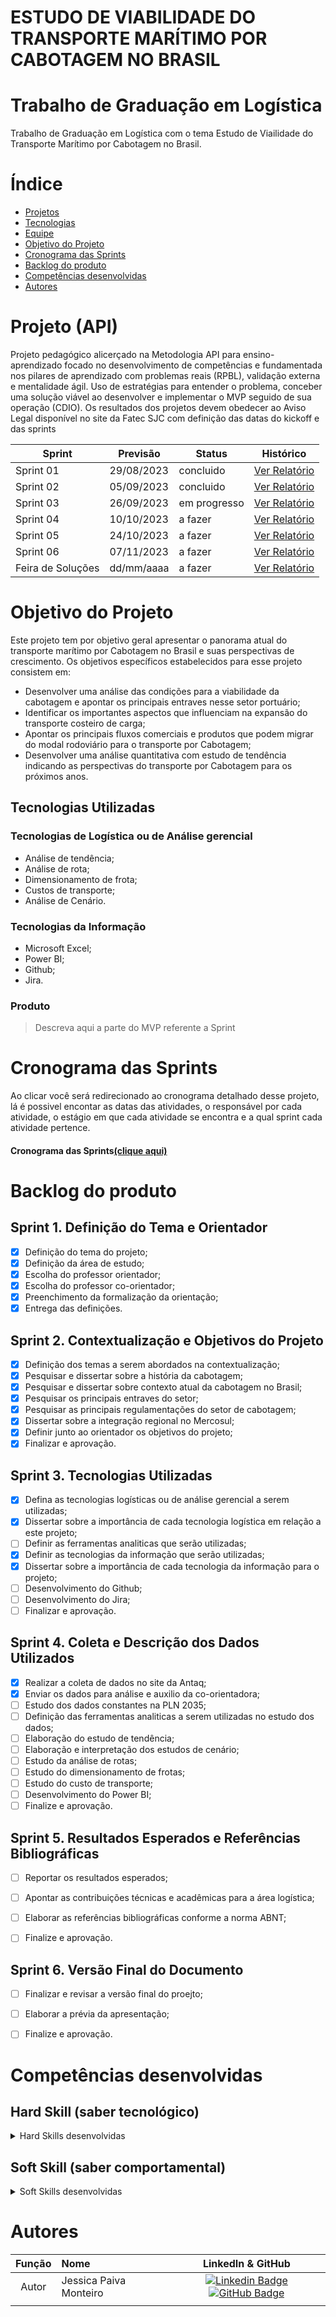 # ESTUDO DE VIABILIDADE DO TRANSPORTE MARÍTIMO POR CABOTAGEM NO BRASIL

# Trabalho de Graduação em Logística

Trabalho de Graduação em Logística com o tema Estudo de Viailidade do Transporte Marítimo por Cabotagem no Brasil. 


# Índice

* [Projetos](#projetos)
* [Tecnologias](#tecnologias)
* [Equipe](#equipe)
* [Objetivo do Projeto](#objetivo-do-projeto)
* [Cronograma das Sprints](#Cronograma-das-Sprints)
* [Backlog do produto](#Backlog-do-produto)
* [Competências desenvolvidas](#competências-desenvolvidas)
* [Autores](#autores)

# Projeto (API) 
Projeto pedagógico alicerçado na Metodologia API para ensino-aprendizado focado no desenvolvimento de competências e fundamentada nos pilares de aprendizado com problemas reais (RPBL), validação externa e mentalidade ágil. 
Uso de estratégias para entender o problema, conceber uma solução viável ao desenvolver e implementar o MVP seguido de sua operação (CDIO). 
Os resultados dos projetos devem obedecer ao Aviso Legal disponível no site da Fatec SJC com definição das datas do kickoff e das sprints

Sprint | Previsão | Status| Histórico|
|------|--------|------|--------|
|Sprint 01 | 29/08/2023 | concluido| [Ver Relatório](https://fatecsjc-prd.azurewebsites.net/downloads/estagio/modelo_relatorio_estagio_gpi.docx) | 
|Sprint 02 | 05/09/2023 | concluido| [Ver Relatório](https://fatecsjc-prd.azurewebsites.net/downloads/estagio/modelo_relatorio_estagio_gpi.docx) | 
|Sprint 03 | 26/09/2023 | em progresso |[Ver Relatório](https://fatecsjc-prd.azurewebsites.net/downloads/estagio/modelo_relatorio_estagio_gpi.docx) | 
|Sprint 04 | 10/10/2023 | a fazer|[Ver Relatório](https://fatecsjc-prd.azurewebsites.net/downloads/estagio/modelo_relatorio_estagio_gpi.docx) | 
|Sprint 05 | 24/10/2023 | a fazer |[Ver Relatório](https://fatecsjc-prd.azurewebsites.net/downloads/estagio/modelo_relatorio_estagio_gpi.docx)  | 
|Sprint 06 | 07/11/2023 | a fazer |[Ver Relatório](https://fatecsjc-prd.azurewebsites.net/downloads/estagio/modelo_relatorio_estagio_gpi.docx)  |
|Feira de Soluções|dd/mm/aaaa | a fazer |[Ver Relatório](https://fatecsjc-prd.azurewebsites.net/downloads/estagio/modelo_relatorio_estagio_gpi.docx) | 





# Objetivo do Projeto
Este projeto tem por objetivo geral apresentar o panorama atual do transporte marítimo por Cabotagem no Brasil e suas perspectivas de crescimento.
Os objetivos específicos estabelecidos para esse projeto consistem em:
* Desenvolver uma análise das condições para a viabilidade da cabotagem e apontar os principais entraves nesse setor portuário;
* Identificar os importantes aspectos que influenciam na expansão do transporte costeiro de carga;
* Apontar os principais fluxos comerciais e produtos que podem migrar do modal rodoviário para o transporte por Cabotagem;
* Desenvolver uma análise quantitativa com estudo de tendência indicando as perspectivas do transporte por Cabotagem para os próximos anos.


## Tecnologias Utilizadas
### Tecnologias de Logística ou de Análise gerencial
* Análise de tendência;
* Análise de rota;
* Dimensionamento de frota;
* Custos de transporte;
* Análise de Cenário.

### Tecnologias da Informação
* Microsoft Excel;
* Power BI;
* Github;
* Jira.

### Produto 
  > Descreva aqui a parte do MVP referente a Sprint

# Cronograma das Sprints

Ao clicar você será redirecionado ao cronograma detalhado desse projeto, lá é possivel encontar as datas das atividades, o responsável por cada atividade, o estágio em que cada atividade se encontra e a qual sprint cada atividade pertence.

#### Cronograma das Sprints[(clique aqui)](https://github.com/users/AndreLuizRibeiro/projects/4)

# Backlog do produto

## Sprint 1. Definição do Tema e Orientador
- [x] Definição do tema do projeto;
- [x] Definição da área de estudo;
- [x] Escolha do professor orientador;
- [x] Escolha do professor co-orientador;
- [x] Preenchimento da formalização da orientação;
- [x] Entrega das definições.

## Sprint 2. Contextualização e Objetivos do Projeto
- [x] Definição dos temas a serem abordados na contextualização;
- [x] Pesquisar e dissertar sobre a história da cabotagem;
- [x] Pesquisar e dissertar sobre contexto atual da cabotagem no Brasil;
- [x] Pesquisar os principais entraves do setor;
- [x] Pesquisar as principais regulamentações do setor de cabotagem;
- [x] Dissertar sobre a integração regional no Mercosul;
- [x] Definir junto ao orientador os objetivos do projeto;
- [x] Finalizar e aprovação.
      
## Sprint 3. Tecnologias Utilizadas
- [x] Defina as tecnologias logísticas ou de análise gerencial a serem utilizadas;
- [x] Dissertar sobre a importância de cada tecnologia logística em relação a este projeto;
- [ ] Definir as ferramentas analiticas que serão utilizadas;
- [x] Definir as tecnologias da informação que serão utilizadas;
- [x] Dissertar sobre a importância de cada tecnologia da informação para o projeto;
- [ ] Desenvolvimento do Github;
- [ ] Desenvolvimento do Jira;
- [ ] Finalizar e aprovação.
      
## Sprint 4. Coleta e Descrição dos Dados Utilizados
- [x] Realizar a coleta de dados no site da Antaq;
- [x] Enviar os dados para análise e auxilio da co-orientadora;
- [ ] Estudo dos dados constantes na PLN 2035;
- [ ] Definição das ferramentas analiticas a serem utilizadas no estudo dos dados;
- [ ] Elaboração do estudo de tendência;
- [ ] Elaboração e interpretação dos estudos de cenário;
- [ ] Estudo da análise de rotas;
- [ ] Estudo do dimensionamento de frotas;
- [ ] Estudo do custo de transporte;
- [ ] Desenvolvimento do Power BI;
- [ ] Finalize e aprovação.

## Sprint 5. Resultados Esperados e Referências Bibliográficas 
- [ ] Reportar os resultados esperados;
- [ ] Apontar as contribuições técnicas e acadêmicas para a área logística;
- [ ] Elaborar as referências bibliográficas conforme a norma ABNT;
- [ ] Finalize e aprovação.


 ## Sprint 6. Versão Final do Documento
- [ ] Finalizar e revisar a versão final do proejto;
- [ ] Elaborar a prévia da apresentação;
- [ ] Finalize e aprovação.



# Competências desenvolvidas

## Hard Skill (saber tecnológico)
<details>
<summary>Hard Skills desenvolvidas</summary>
  
| Tecnologia/Metodologia | Classificação |
| ---------------------- | ------------- |
| GitHub | ★ ★ ★ ★ ★ ★ ★ ☆ ☆ ☆ |
| Gestão de Projetos | ★ ★ ★ ★ ★ ★ ☆ ☆ ☆ ☆ |
| Scrum Master | ★ ★ ★ ★ ★ ★ ★ ☆ ☆ ☆ |
| Prodct Owner | ★ ★ ★ ★ ★ ★ ★ ☆ ☆ ☆ |
| Markdown | ★ ★ ★ ★ ★ ★ ★ ☆ ☆ ☆ |
| Git Projects | ★ ★ ★ ★ ★ ★ ★ ☆ ☆ ☆ |
 
</details>

## Soft Skill (saber comportamental)
<details>
<summary>Soft Skills desenvolvidas</summary>

| Habilidades | Classificação |
| ---------------------- | ------------- |
| Colaboração | ★ ★ ★ ★ ★ ☆ ☆ ☆ ☆ ☆ |
| Proatividade| ★ ★ ★ ★ ★ ★ ☆ ☆ ☆ ☆ |
| Pensamento Crítico | ★ ★ ★ ★ ★ ★ ★ ☆ ☆ ☆ |
| Gerenciamento de Tempo | ★ ★ ★ ★ ★ ★ ★ ☆ ☆ ☆ |
| Adaptabilidade | ★ ★ ★ ★ ★ ★ ★ ☆ ☆ ☆ |
| Resiliência | ★ ★ ★ ★ ★ ★ ★ ☆ ☆ ☆ |

</details>

# Autores
|    Função     | Nome                                  |                                                                                                                                                      LinkedIn & GitHub                                                                                                                                                      |
| :-----------: | :------------------------------------ | :-------------------------------------------------------------------------------------------------------------------------------------------------------------------------------------------------------------------------------------------------------------------------------------------------------------------------: |
| Autor |   Jessica Paiva Monteiro         |     [![Linkedin Badge](https://img.shields.io/badge/Linkedin-blue?style=flat-square&logo=Linkedin&logoColor=white)](https://www.linkedin.com/in/jessica-paiva-monteiro-a8925416a/) [![GitHub Badge](https://img.shields.io/badge/GitHub-111217?style=flat-square&logo=github&logoColor=white)](https://github.com/JessicaPMonteiro)              |
    |
